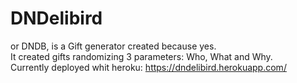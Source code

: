 # DNDelibird

or DNDB, is a Gift generator created because yes.  
It created gifts randomizing 3 parameters: Who, What and Why.  
Currently deployed whit heroku: https://dndelibird.herokuapp.com/
